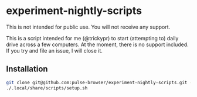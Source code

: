 # experiment-nightly-scripts

This is not intended for public use. You will not receive any support.

This is a script intended for me (@trickypr) to start (attempting to) daily drive across a few computers. At the moment, there is no support included. If you try and file an issue, I will close it.

## Installation

```sh
git clone git@github.com:pulse-browser/experiment-nightly-scripts.git -o .local/share/experiment-nightly-scripts
./.local/share/scripts/setup.sh
```
